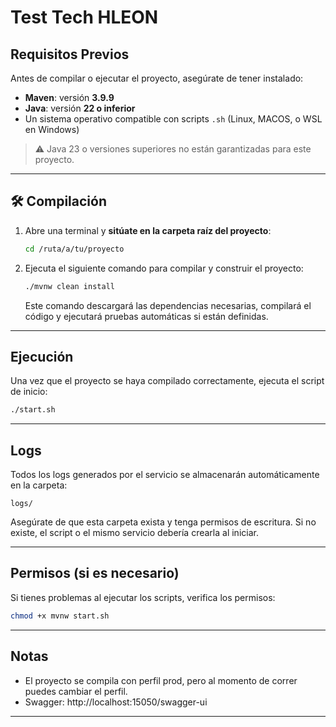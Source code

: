 # Test Tech HLEON

##  Requisitos Previos

Antes de compilar o ejecutar el proyecto, asegúrate de tener instalado:

- **Maven**: versión **3.9.9**
- **Java**: versión **22 o inferior**
- Un sistema operativo compatible con scripts `.sh` (Linux, MACOS, o WSL en Windows)

> ⚠️ Java 23 o versiones superiores no están garantizadas para este proyecto.

---

## 🛠️ Compilación

1. Abre una terminal y **sitúate en la carpeta raíz del proyecto**:

   ```bash
   cd /ruta/a/tu/proyecto
   ```

2. Ejecuta el siguiente comando para compilar y construir el proyecto:

   ```bash
   ./mvnw clean install
   ```

   Este comando descargará las dependencias necesarias, compilará el código y ejecutará pruebas automáticas si están definidas.

---

## Ejecución

Una vez que el proyecto se haya compilado correctamente, ejecuta el script de inicio:

```bash
./start.sh
```

---

## Logs

Todos los logs generados por el servicio se almacenarán automáticamente en la carpeta:

```
logs/
```

Asegúrate de que esta carpeta exista y tenga permisos de escritura. Si no existe, el script o el mismo servicio debería crearla al iniciar.

---

##  Permisos (si es necesario)

Si tienes problemas al ejecutar los scripts, verifica los permisos:

```bash
chmod +x mvnw start.sh
```

---

##  Notas

- El proyecto se compila con perfil prod, pero al momento de correr puedes cambiar el perfil.
- Swagger: http://localhost:15050/swagger-ui
---

